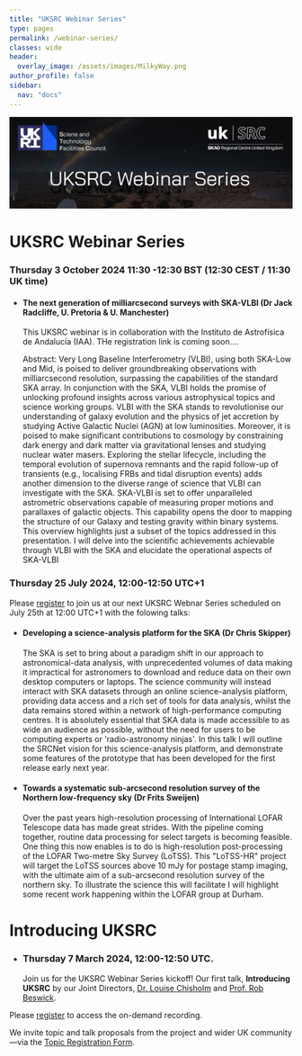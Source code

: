 ```yaml
---
title: "UKSRC Webinar Series"
type: pages
permalink: /webinar-series/
classes: wide
header:
  overlay_image: /assets/images/MilkyWay.png
author_profile: false
sidebar: 
  nav: "docs"
---
```

![](/assets/images/UKSRC-Webinar-Series-Image.jpg)

# UKSRC Webinar Series 
### Thursday 3 October 2024 11:30 -12:30 BST (12:30 CEST / 11:30 UK time) 

* #### The next generation of milliarcsecond surveys with SKA-VLBI (Dr Jack Radcliffe, U. Pretoria & U. Manchester)
    This UKSRC webinar is in collaboration with the Instituto de Astrofísica de Andalucía (IAA). THe registration link is coming soon....
  
  Abstract: Very Long Baseline Interferometry (VLBI), using both SKA-Low and Mid, is poised to deliver groundbreaking observations with milliarcsecond resolution, surpassing the capabilities of the standard SKA array. In conjunction with the SKA, VLBI holds the promise of unlocking profound insights across various astrophysical topics and science working groups. VLBI with the SKA stands to revolutionise our understanding of galaxy evolution and the physics of jet accretion by studying Active Galactic Nuclei (AGN) at low luminosities. Moreover, it is poised to make significant contributions to cosmology by constraining dark energy and dark matter via gravitational lenses and studying nuclear water masers. Exploring the stellar lifecycle, including the temporal evolution of supernova remnants and the rapid follow-up of transients (e.g., localising FRBs and tidal disruption events) adds another dimension to the diverse range of science that VLBI can investigate with the SKA. SKA-VLBI is set to offer unparalleled astrometric observations capable of measuring proper motions and parallaxes of galactic objects. This capability opens the door to mapping the structure of our Galaxy and testing gravity within binary systems. This overview highlights just a subset of the topics addressed in this presentation. I will delve into the scientific achievements achievable through VLBI with the SKA and elucidate the operational aspects of SKA-VLBI

### Thursday 25 July 2024, 12:00-12:50 UTC+1
Please [register](https://ucl.zoom.us/webinar/register/WN_vIEHTvaWTLyMgl25njSgaA#/registration) to join us at our next UKSRC Webnar Series scheduled on July 25th at 12:00 UTC+1 with the folowing talks: 

* #### Developing a science-analysis platform for the SKA (Dr Chris Skipper)
  The SKA is set to bring about a paradigm shift in our approach to astronomical-data analysis, with unprecedented volumes of data making it impractical for astronomers to download and reduce data on their own desktop computers or laptops. The science community will instead interact with SKA datasets through an online science-analysis platform, providing data access and a rich set of tools for data analysis, whilst the data remains stored within a network of high-performance computing centres. It is absolutely essential that SKA data is made accessible to as wide an audience as possible, without the need for users to be computing experts or 'radio-astronomy ninjas'. In this talk I will outline the SRCNet vision for this science-analysis platform, and demonstrate some features of the prototype that has been developed for the first release early next year.
  
* #### Towards a systematic sub-arcsecond resolution survey of the Northern low-frequency sky (Dr Frits Sweijen)
  Over the past years high-resolution processing of International LOFAR Telescope data has made great strides. With the pipeline coming together, routine data processing for select targets is becoming feasible. One thing this now enables is to do is high-resolution post-processing of the LOFAR Two-metre Sky Survey (LoTSS). This "LoTSS-HR" project will target the LoTSS sources above 10 mJy for postage stamp imaging, with the ultimate aim of a sub-arcsecond resolution survey of the northern sky. To illustrate the science this will facilitate I will highlight some recent work happening within the LOFAR group at Durham. 


# Introducing UKSRC 
* ### Thursday 7 March 2024, 12:00-12:50 UTC. 

  Join us for the UKSRC Webinar Series kickoff! Our first talk, **Introducing UKSRC** by our Joint Directors, [Dr. Louise Chisholm](https://twitter.com/Lou_Chisholm) and [Prof. Rob Beswick](https://twitter.com/Rob_Beswick).

Please [register](https://ucl.zoom.us/webinar/register/WN_KjZPMsjERuyV7-aH43zOpQ#/registration) to access the on-demand recording. 


We invite topic and talk proposals from the project and wider UK community —via the [Topic Registration Form](https://forms.office.com/Pages/ResponsePage.aspx?id=_oivH5ipW0yTySEKEdmlwnuzZyJATQZOhPBZeU6-YipUREJYV1VOQzVTWTdMUlYwUldETU4yN0FMRC4u).

